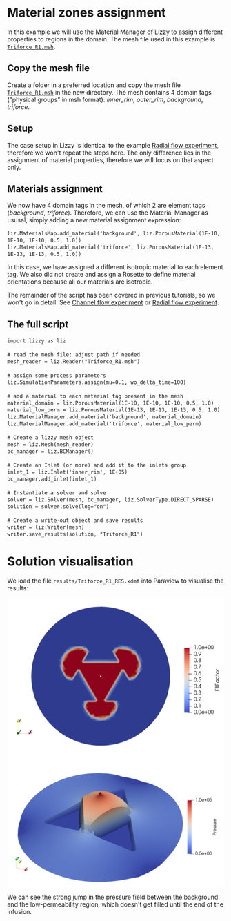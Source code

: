 # Material zones assignment
In this example we will use the Material Manager of Lizzy to assign different properties to regions in the domain. The mesh file used in this example is [`Triforce_R1.msh`](../../../examples/meshes/Triforce_R1.msh).

## Copy the mesh file
Create a folder in a preferred location and copy the mesh file [`Triforce_R1.msh`](../../../examples/meshes/Triforce_R1.msh) in the new directory.
The mesh contains 4 domain tags ("physical groups" in msh format): _inner_rim_, _outer_rim_, _background_, _triforce_.

## Setup
The case setup in Lizzy is identical to the example [Radial flow experiment](radial_aniso.md), therefore we won't repeat the steps here. The only difference lies in the assignment of material properties, therefore we will focus on that aspect only.

## Materials assignment
We now have 4 domain tags in the mesh, of which 2 are element tags (_background_, _triforce_). Therefore, we can use the Material Manager as ususal, simply adding a new material assignment expression:
```
liz.MaterialsMap.add_material('background', liz.PorousMaterial(1E-10, 1E-10, 1E-10, 0.5, 1.0))
liz.MaterialsMap.add_material('triforce', liz.PorousMaterial(1E-13, 1E-13, 1E-13, 0.5, 1.0))
```
In this case, we have assigned a different isotropic material to each element tag.
We also did not create and assign a Rosette to define material orientations because all our materials are isotropic.

The remainder of the script has been covered in previous tutorials, so we won't go in detail. See [Channel flow experiment](rect.md) or [Radial flow experiment](radial_aniso.md).

## The full script
```
import lizzy as liz

# read the mesh file: adjust path if needed
mesh_reader = liz.Reader("Triforce_R1.msh")

# assign some process parameters
liz.SimulationParameters.assign(mu=0.1, wo_delta_time=100)

# add a material to each material tag present in the mesh
material_domain = liz.PorousMaterial(1E-10, 1E-10, 1E-10, 0.5, 1.0)
material_low_perm = liz.PorousMaterial(1E-13, 1E-13, 1E-13, 0.5, 1.0)
liz.MaterialManager.add_material('background', material_domain)
liz.MaterialManager.add_material('triforce', material_low_perm)

# Create a lizzy mesh object
mesh = liz.Mesh(mesh_reader)
bc_manager = liz.BCManager()

# Create an Inlet (or more) and add it to the inlets group
inlet_1 = liz.Inlet('inner_rim', 1E+05)
bc_manager.add_inlet(inlet_1)

# Instantiate a solver and solve
solver = liz.Solver(mesh, bc_manager, liz.SolverType.DIRECT_SPARSE)
solution = solver.solve(log="on")

# Create a write-out object and save results
writer = liz.Writer(mesh)
writer.save_results(solution, "Triforce_R1")
```

# Solution visualisation
We load the file `results/Triforce_R1_RES.xdmf` into Paraview to visualise the results:

<div style="display: flex; justify-content: center;">
<img src="../../images/trifoce_fill.png" alt="Alt text" width="720">
</div>

<div style="display: flex; justify-content: center;">
<img src="../../images/triforce_pressure.png" alt="Alt text" width="720">
</div>

We can see the strong jump in the pressure field between the background and the low-permeability region, which doesn't get filled until the end of the infusion.